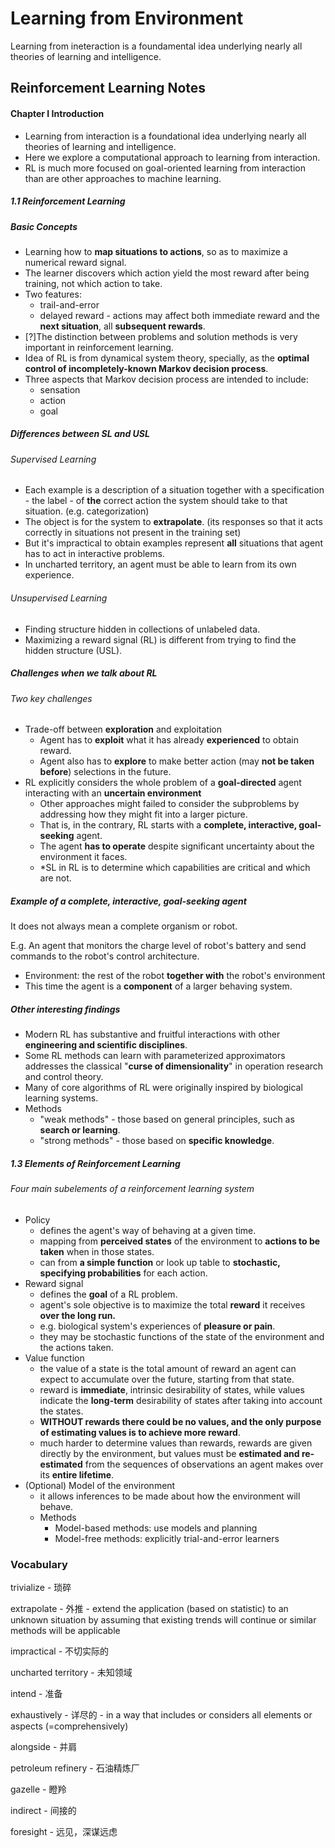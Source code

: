 Learning from Environment
====
Learning from ineteraction is a foundamental idea underlying nearly all theories of learning and intelligence.


## Reinforcement Learning Notes

#### Chapter I Introduction

* Learning from interaction is a foundational idea underlying nearly all theories of learning and intelligence.
* Here we explore a computational approach to learning from interaction.
* RL is much more focused on goal-oriented learning from interaction than are other approaches to machine learning.



##### 1.1 Reinforcement Learning

##### Basic Concepts

* Learning how to **map situations to actions**, so as to maximize a numerical reward signal.
* The learner discovers which action yield the most reward after being training, not which action to take.
* Two features:
  * trail-and-error
  * delayed reward - actions may affect both immediate reward and the **next situation**, all **subsequent rewards**.
* [?]The distinction between problems and solution methods is very important in reinforcement learning.
* Idea of RL is from dynamical system theory, specially, as the **optimal control of incompletely-known Markov decision process**.
* Three aspects that Markov decision process are intended to include:
  * sensation
  * action
  * goal



##### Differences between SL and USL

###### Supervised Learning

* Each example is a description of a situation together with a specification - the label - of **the** correct action the system should take to that situation. (e.g. categorization)
* The object is for the system to **extrapolate**. (its responses so that it acts correctly in situations not present in the training set)
* But it's impractical to obtain examples represent **all** situations that agent has to act in interactive problems.
* In uncharted territory, an agent must be able to learn from its own experience.

###### Unsupervised Learning

* Finding structure hidden in collections of unlabeled data.
* Maximizing a reward signal (RL) is different from trying to find the hidden structure (USL).



##### Challenges when we talk about RL

###### Two key challenges

* Trade-off between **exploration** and exploitation
  * Agent has to **exploit** what it has already **experienced** to obtain reward.
  * Agent also has to **explore** to make better action (may **not be taken before**) selections in the future.
* RL explicitly considers the whole problem of a **goal-directed** agent interacting with an **uncertain environment**
  * Other approaches might failed to consider the subproblems by addressing how they might fit into a larger picture.
  * That is, in the contrary, RL starts with a **complete, interactive, goal-seeking** agent.
  * The agent **has to operate** despite significant uncertainty about the environment it faces.
  * *SL in RL is to determine which capabilities are critical and which are not.



##### Example of a complete, interactive, goal-seeking agent

It does not always mean a complete organism or robot.

E.g. An agent that monitors the charge level of robot's battery and send commands to the robot's control architecture. 

* Environment: the rest of the robot **together with** the robot's environment
* This time the agent is a **component** of a larger behaving system.



##### Other interesting findings

* Modern RL has substantive and fruitful interactions with other **engineering and scientific disciplines**.
* Some RL methods can learn with parameterized approximators addresses the classical "**curse of dimensionality**" in operation research and control theory.
* Many of core algorithms of RL were originally inspired by biological learning systems.
* Methods
  * "weak methods" - those based on general principles, such as **search or learning**.
  * "strong methods" - those based on **specific knowledge**.



##### 1.3 Elements of Reinforcement Learning

###### Four main subelements of a reinforcement learning system

* Policy
  * defines the agent's way of behaving at a given time.
  * mapping from **perceived states** of the environment to **actions to be taken** when in those states.
  * can from **a simple function** or look up table to **stochastic, specifying probabilities** for each action.
* Reward signal
  * defines the **goal** of a RL problem.
  * agent's sole objective is to maximize the total **reward** it receives **over the long run.**
  * e.g. biological system's experiences of **pleasure or pain**.
  * they may be stochastic functions of the state of the environment and the actions taken.
* Value function
  * the value of a state is the total amount of reward an agent can expect to accumulate over the future, starting from that state.
  * reward is **immediate**, intrinsic desirability of states, while values indicate the **long-term** desirability of states after taking into account the states.
  * **WITHOUT rewards there could be no values, and the only purpose of estimating values is to achieve more reward**.
  * much harder to determine values than rewards, rewards are given directly by the environment, but values must be **estimated and re-estimated** from the sequences of observations an agent makes over its **entire lifetime**.
* (Optional) Model of the environment
  * it allows inferences to be made about how the environment will behave.
  * Methods
    * Model-based methods: use models and planning
    * Model-free methods: explicitly trial-and-error learners



### Vocabulary

trivialize - 琐碎

extrapolate - 外推 - extend the application (based on statistic) to an unknown situation by assuming that existing trends will continue or similar methods will be applicable

impractical - 不切实际的

uncharted territory - 未知领域

intend - 准备

exhaustively - 详尽的 - in a way that includes or considers all elements or aspects (=comprehensively)

alongside - 并肩

petroleum refinery - 石油精炼厂

gazelle - 瞪羚

indirect - 间接的

foresight - 远见，深谋远虑
